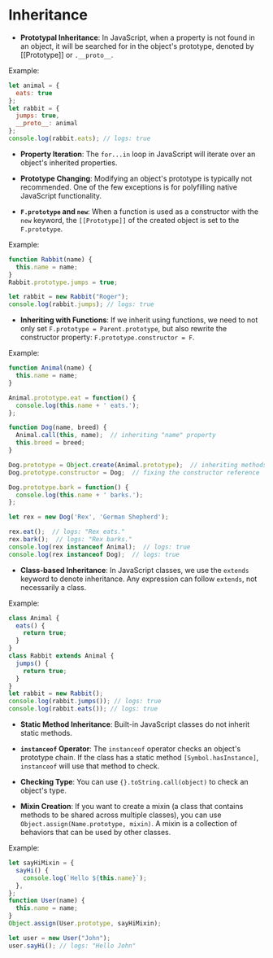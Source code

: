 # Inheritance

- **Prototypal Inheritance**: In JavaScript, when a property is not found in an object, it will be searched for in the object's prototype, denoted by [[Prototype]] or `.__proto__`.

Example:

```javascript
let animal = {
  eats: true
};
let rabbit = {
  jumps: true,
  __proto__: animal
};
console.log(rabbit.eats); // logs: true
```

- **Property Iteration**: The `for...in` loop in JavaScript will iterate over an object's inherited properties.

- **Prototype Changing**: Modifying an object's prototype is typically not recommended. One of the few exceptions is for polyfilling native JavaScript functionality.

- **`F.prototype` and `new`**: When a function is used as a constructor with the `new` keyword, the `[[Prototype]]` of the created object is set to the `F.prototype`.

Example:

```javascript
function Rabbit(name) {
  this.name = name;
}
Rabbit.prototype.jumps = true;

let rabbit = new Rabbit("Roger");
console.log(rabbit.jumps); // logs: true
```

- **Inheriting with Functions**: If we inherit using functions, we need to not only set `F.prototype = Parent.prototype`, but also rewrite the constructor property: `F.prototype.constructor = F`.

Example:

```javascript
function Animal(name) {
  this.name = name;
}

Animal.prototype.eat = function() {
  console.log(this.name + ' eats.');
};

function Dog(name, breed) {
  Animal.call(this, name);  // inheriting "name" property
  this.breed = breed;
}

Dog.prototype = Object.create(Animal.prototype);  // inheriting methods
Dog.prototype.constructor = Dog;  // fixing the constructor reference

Dog.prototype.bark = function() {
  console.log(this.name + ' barks.');
};

let rex = new Dog('Rex', 'German Shepherd');

rex.eat();  // logs: "Rex eats."
rex.bark();  // logs: "Rex barks."
console.log(rex instanceof Animal);  // logs: true
console.log(rex instanceof Dog);  // logs: true
```

- **Class-based Inheritance**: In JavaScript classes, we use the `extends` keyword to denote inheritance. Any expression can follow `extends`, not necessarily a class.

Example:

```javascript
class Animal {
  eats() {
    return true;
  }
}
class Rabbit extends Animal {
  jumps() {
    return true;
  }
}
let rabbit = new Rabbit();
console.log(rabbit.jumps()); // logs: true
console.log(rabbit.eats()); // logs: true
```

- **Static Method Inheritance**: Built-in JavaScript classes do not inherit static methods.

- **`instanceof` Operator**: The `instanceof` operator checks an object's prototype chain. If the class has a static method `[Symbol.hasInstance]`, `instanceof` will use that method to check.

- **Checking Type**: You can use `{}.toString.call(object)` to check an object's type.

- **Mixin Creation**: If you want to create a mixin (a class that contains methods to be shared across multiple classes), you can use `Object.assign(Name.prototype, mixin)`. A mixin is a collection of behaviors that can be used by other classes.

Example:

```javascript
let sayHiMixin = {
  sayHi() {
    console.log(`Hello ${this.name}`);
  },
};
function User(name) {
  this.name = name;
}
Object.assign(User.prototype, sayHiMixin);

let user = new User("John");
user.sayHi(); // logs: "Hello John"
```